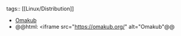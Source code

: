 tags:: [[Linux/Distribution]]

- [Omakub](https://omakub.org/)
- @@html: <iframe src="https://omakub.org/" alt="Omakub"@@